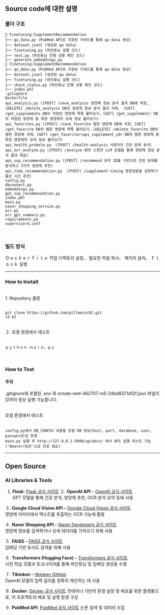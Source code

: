 ## Source code에 대한 설명
### 폴더 구조

```
📂 Finetuning-SupplementRecommendation
├── qa_data.py (PubMed API로 지정된 키워드를 통해 qa data 생성)
├── dataset.jsonl (생성된 qa data)
├── finetuning.py (파인튜닝 실행 코드)
├── test.py (파인튜닝 진행 상황 확인 코드)
├── generate_embeddings.py
📂 Finetuning-SupplementRecommendation
├── qa_data.py (PubMed API로 지정된 키워드를 통해 qa data 생성)
├── dataset.jsonl (생성된 qa data)
├── finetuning.py (파인튜닝 실행 코드)
├── check_status.py (파인튜닝 진행 상황 확인 코드)
├── index.pkl
.gitignore
Dockerfile
api_analysis.py ([POST] /save_analysis 영양제 정보 분석 결과 DB에 저장, [DELETE] /delete_analysis DB의 영양제 정보 분석 결과 삭제、 [GET] /get_supplements DB의 저장된 영양제 목록 불러오기、[GET] /get_supplement/ DB의 저장된 영양제 중 특정 영양제의 상세 정보 불러오기)
api_favorites.py ([POST] /save_favorite 찜한 영양제 DB에 저장、[GET] /get_favorite DB의 찜한 영양제 목록 불러오기、[DELETE] /delete_favorite DB의 찜한 영양제 삭제、[GET] /get_favorite/<api_supplement_id> DB의 찜한 영양제 중 특정 영양제의 상세 정보 불러오기）
api_health_probelm.py （[POST] /health-analysis 사용자의 건강 문제 분석）
api_ocr_analyze.py ([POST] /analyze OCR 스캔과 LLM 모델을 통해 영양제 정보 분석 결과 제공)
api_sup_recommendation.py ([POST] /recommend 유저 ID를 기반으로 건강 문제를 분석하고 3가지 영양제 추천)
api_time_recommendation.py （[POST] /supplement-timing 영양성분을 섭취하기 좋은 시간 추천）
config.py
dbconnect.py
embeddings.py
gpt_sup_recommendation.py
index.pkl
main.py
naver_shopping_service.py
ocr.py
ocr_gpt_summary.py
requirements.py
supervisord.conf
```

<br>

### 빌드 방식
Ｄｏｃｋｅｒｆｉｌｅ
작업 디렉토리 설정、 필요한 파일 복사、 패키지 설치、 Ｆｌａｓｋ 실행

---

### How to Install

<br>
1. Repository 클론
<br><br>

```
git clone https://github.com/pillmein/AI.git
cd AI
```

 <br>
２. 로컬 환경에서 테스트
<br><br>

```
ｐｙｔｈｏｎ ｍａｉｎ。ｐｙ
```
<br>

### How to Test

#### 주의
.gitignore에 포함된 .env 와 ornate-reef-462707-m5-2dbd8371d12f.json 파일이 있어야 정상 실행 가능합니다.

<br>
로컬 환경에서 테스트
<br><br>

```
config.py에서 DB_CONFIG 내용을 로컬 DB 정보(host, port, database, user, password)로 변경
main.py 실행 후 http://127.0.0.1:5000/apidocs/ 에서 API 실행 테스트 가능 ('Bearer+토큰'으로 인증 필요)
```

---

## Open Source

### AI Libraries & Tools

1. **Flask**: [Flask 공식 사이트](https://flask.palletsprojects.com/en/stable/)
２. **OpenAI API** – [OpenAI 공식 사이트](https://platform.openai.com/)  
   GPT 모델을 통해 건강 분석, 영양제 추천, OCR 분석 요약 등에 사용

３. **Google Cloud Vision API** – [Google Cloud Vision 공식 사이트](https://cloud.google.com/vision)  
   영양제 이미지에서 텍스트를 추출하는 OCR 기능에 활용

４. **Naver Shopping API** – [Naver Developers 공식 사이트](https://developers.naver.com/docs/search/shopping/)  
   영양제 정보를 검색하거나 상세 데이터를 가져오기 위해 사용

５. **FAISS** – [FAISS 공식 사이트](https://github.com/facebookresearch/faiss)  
   임베딩 기반 유사도 검색을 위해 사용

６. **Transformers (Hugging Face)** – [Transformers 공식 사이트](https://huggingface.co/transformers/)  
   사전 학습 모델과 토크나이저를 통해 파인튜닝 및 임베딩 생성을 수행

７. **Tiktoken** – [tiktoken GitHub](https://github.com/openai/tiktoken)  
   OpenAI 모델의 입력 길이를 정확히 계산하는 데 사용

８. **Docker**: [Docker 공식 사이트](https://www.docker.com/)
   컨테이너 기반의 환경 설정 및 배포를 위한 플랫폼으로, 이 프로젝트의 배포 및 실행 환경 구성

９. **PubMed API**: [PubMed 공식 사이트](https://www.ncbi.nlm.nih.gov/books/NBK25501/)
   논문 검색 및 데이터 수집
